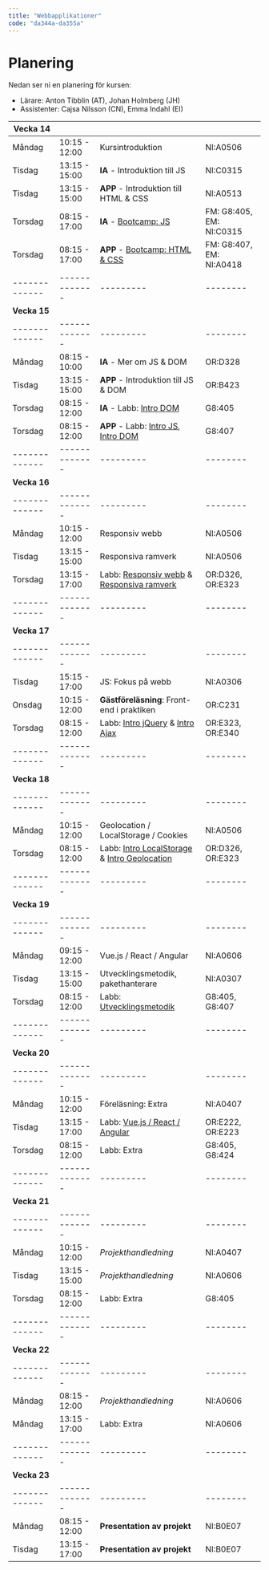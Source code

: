 ```yaml
---
title: "Webbapplikationer"
code: "da344a-da355a"
---
```


# Planering

Nedan ser ni en planering för kursen:
- Lärare: Anton Tibblin (AT), Johan Holmberg (JH)
- Assistenter: Cajsa Nilsson (CN), Emma Indahl (EI)

| **Vecka 14** | | | |
| ------------- |-------------| ---------| -------- |
| Måndag | 10:15 - 12:00 | Kursintroduktion | NI:A0506 | AT & JH
| Tisdag | 13:15 - 15:00 | **IA** - Introduktion till JS | NI:C0315 | JH
| Tisdag | 13:15 - 15:00 | **APP** - Introduktion till HTML & CSS | NI:A0513 | AT, CN/EI
| Torsdag| 08:15 - 17:00 | **IA** - [Bootcamp: JS](/courses/da344a-da355a/exercises/ex2.html) | FM: G8:405, EM: NI:C0315 | JH, CN/EI
| Torsdag| 08:15 - 17:00 | **APP** - [Bootcamp: HTML & CSS](/courses/da344a-da355a/exercises/ex1.html) | FM: G8:407, EM: NI:A0418 | AT
| ------------- |-------------| ---------| -------- |
| **Vecka 15** | | | |
| ------------- |-------------| ---------| -------- |
| Måndag | 08:15 - 10:00 | **IA** - Mer om JS & DOM | OR:D328 | JH
| Tisdag | 13:15 - 15:00 | **APP** - Introduktion till JS & DOM | OR:B423 | JH
| Torsdag| 08:15 - 12:00 | **IA** - Labb: [Intro DOM](/courses/da344a-da355a/exercises/ex4.html) | G8:405 | JH, CN/EI
| Torsdag| 08:15 - 12:00 | **APP** - Labb: [Intro JS](/courses/da344a-da355a/exercises/ex3.html), [Intro DOM](/courses/da344a-da355a/exercises/ex4.html) | G8:407 | JH, CN/EI
| ------------- |-------------| ---------| -------- |
| **Vecka 16** | | | |
| ------------- |-------------| ---------| -------- |
| Måndag | 10:15 - 12:00 | Responsiv webb | NI:A0506 | AT
| Tisdag | 13:15 - 15:00 | Responsiva ramverk |	NI:A0506 | AT
| Torsdag| 13:15 - 17:00 | Labb: [Responsiv webb](/courses/da344a-da355a/exercises/ex5.html) & [Responsiva ramverk](/courses/da344a-da355a/exercises/ex6.html) | OR:D326, OR:E323 | AT, CN, EI
| ------------- |-------------| ---------| -------- |
| **Vecka 17** | | | |
| ------------- |-------------| ---------| -------- |
| Tisdag | 15:15 - 17:00 | JS: Fokus på webb | NI:A0306 | AT
| Onsdag | 10:15 - 12:00 | **Gästföreläsning**: Front-end i praktiken | OR:C231 | [Cygni](https://cygni.se)
| Torsdag| 08:15 - 12:00 | Labb: [Intro jQuery](/courses/da344a-da355a/exercises/ex7.html) & [Intro Ajax](/courses/da344a-da355a/exercises/ex8.html)  | OR:E323, OR:E340 | AT, CN, EI
| ------------- |-------------| ---------| -------- |
| **Vecka 18** | | | |
| ------------- |-------------| ---------| -------- |
| Måndag | 10:15 - 12:00 | Geolocation / LocalStorage / Cookies | NI:A0506 | AT
| Torsdag| 08:15 - 12:00 | Labb: [Intro LocalStorage](/courses/da344a-da355a/exercises/ex9.html) & [Intro Geolocation](/courses/da344a-da355a/exercises/ex10.html)   | OR:D326, OR:E323 | AT, CN, EI
| ------------- |-------------| ---------| -------- |
| **Vecka 19** | | | |
| ------------- |-------------| ---------| -------- |
| Måndag | 09:15 - 12:00 | Vue.js / React / Angular | NI:A0606 | AT
| Tisdag | 13:15 - 15:00 | Utvecklingsmetodik, pakethanterare | NI:A0307 | JH
| Torsdag| 08:15 - 12:00 | Labb: [Utvecklingsmetodik](/courses/da344a-da355a/exercises/ex11.html) | G8:405, G8:407 | JH, CN, EI
| ------------- |-------------| ---------| -------- |
| **Vecka 20** | | | |
| ------------- |-------------| ---------| -------- |
| Måndag | 10:15 - 12:00 | Föreläsning: Extra | NI:A0407 | AT
| Tisdag | 13:15 - 17:00 | Labb: [Vue.js / React / Angular](/courses/da344a-da355a/exercises/ex12.html) | OR:E222, OR:E223 | AT, CN, EI
| Torsdag| 08:15 - 12:00 | Labb: Extra | G8:405, G8:424 | AT
| ------------- |-------------| ---------| -------- |
| **Vecka 21** | | | |
| ------------- |-------------| ---------| -------- |
| Måndag | 10:15 - 12:00 | *Projekthandledning* | NI:A0407 | AT
| Tisdag | 13:15 - 15:00 | *Projekthandledning* | NI:A0606 | AT
| Torsdag| 08:15 - 12:00 | Labb: Extra | G8:405 | AT
| ------------- |-------------| ---------| -------- |
| **Vecka 22** | | | |
| ------------- |-------------| ---------| -------- |
| Måndag | 08:15 - 12:00 | *Projekthandledning* | NI:A0606| AT
| Måndag | 13:15 - 17:00 | Labb: Extra | NI:A0606 | AT
| ------------- |-------------| ---------| -------- |
| **Vecka 23** | | | |
| ------------- |-------------| ---------| -------- |
| Måndag | 08:15 - 12:00 | **Presentation av projekt** | NI:B0E07 | AT, JH
| Tisdag | 13:15 - 17:00 | **Presentation av projekt** | NI:B0E07 | AT, JH
